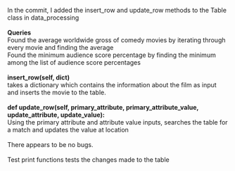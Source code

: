 In the commit, I added the insert_row and update_row methods to the Table class in data_processing\
\
**Queries**\
Found the average worldwide gross of comedy movies by iterating through every movie and finding the average\
Found the minimum audience score percentage by finding the minimum among the list of audience score percentages\
\
**insert_row(self, dict)**\
takes a dictionary which contains the information about the film as input and inserts the movie to the table.\
\
**def update_row(self, primary_attribute, primary_attribute_value, update_attribute, update_value):**\
Using the primary attribute and attribute value inputs, searches the table for a match and updates the value at location\
\
There appears to be no bugs.\
\
Test print functions tests the changes made to the table